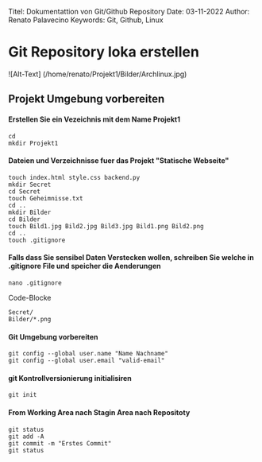 Titel:  Dokumentattion von Git/Github Repository
Date:   03-11-2022
Author: Renato Palavecino
Keywords:   Git, Github, Linux


# Git Repository loka erstellen

![Alt-Text] (/home/renato/Projekt1/Bilder/Archlinux.jpg)

## Projekt Umgebung vorbereiten

#### Erstellen Sie ein Vezeichnis mit dem Name Projekt1

    cd
    mkdir Projekt1

#### Dateien und Verzeichnisse fuer das Projekt "Statische Webseite"

    touch index.html style.css backend.py 
    mkdir Secret
    cd Secret
    touch Geheimnisse.txt
    cd ..
    mkdir Bilder
    cd Bilder
    touch Bild1.jpg Bild2.jpg Bild3.jpg Bild1.png Bild2.png
    cd ..
    touch .gitignore

#### Falls dass Sie sensibel Daten Verstecken wollen, schreiben Sie welche in .gitignore File und speicher die Aenderungen

    nano .gitignore

Code-Blocke

    Secret/
    Bilder/*.png

#### Git Umgebung vorbereiten

    git config --global user.name "Name Nachname"
    git config --global user.email "valid-email"

#### git Kontrollversionierung initialisiren

    git init

#### From Working Area nach Stagin Area nach Repositoty

    git status
    git add -A
    git commit -m "Erstes Commit"
    git status
